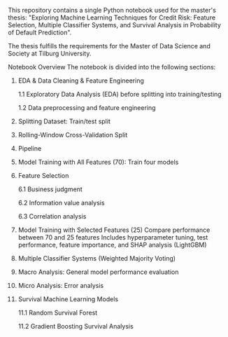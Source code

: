 This repository contains a single Python notebook used for the master's thesis:
"Exploring Machine Learning Techniques for Credit Risk: Feature Selection, Multiple Classifier Systems, and Survival Analysis in Probability of Default Prediction".

The thesis fulfills the requirements for the Master of Data Science and Society at Tilburg University.

Notebook Overview
The notebook is divided into the following sections:

1. EDA & Data Cleaning & Feature Engineering
   
   1.1 Exploratory Data Analysis (EDA) before splitting into training/testing
   
   1.2 Data preprocessing and feature engineering

2. Splitting Dataset: Train/test split

3. Rolling-Window Cross-Validation Split

4. Pipeline

5. Model Training with All Features (70): Train four models

6. Feature Selection
   
   6.1 Business judgment
   
   6.2 Information value analysis
   
   6.3 Correlation analysis

7. Model Training with Selected Features (25)
    Compare performance between 70 and 25 features
    Includes hyperparameter tuning, test performance, feature importance, and SHAP analysis (LightGBM)
   
8. Multiple Classifier Systems (Weighted Majority Voting)

9. Macro Analysis: General model performance evaluation

10. Micro Analysis: Error analysis

11. Survival Machine Learning Models
    
    11.1 Random Survival Forest
    
    11.2 Gradient Boosting Survival Analysis
    
